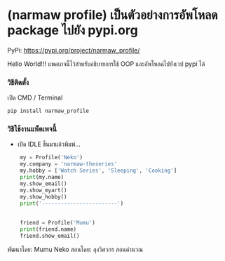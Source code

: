 # (narmaw profile) เป็นตัวอย่างการอัพโหลด package ไปยัง pypi.org

PyPi: https://pypi.org/project/narmaw_profile/

Hello World!!!
แพคเกจนี้ไว้สำหรับอธิบายการใช้ OOP และอัพโหลดไปยังเวป pypi ได้

### วิธีติดตั้ง

เปิด CMD / Terminal

```python
pip install narmaw_profile
```

### วิธีใช้งานแพ็คเพจนี้

- เปิด IDLE ขึ้นมาแล้วพิมพ์...

```python
    my = Profile('Neko')
    my.company = 'narmaw-theseries'
    my.hobby = ['Watch Series', 'Sleeping', 'Cooking']
    print(my.name)
    my.show_email()
    my.show_myart()
    my.show_hobby()
    print('------------------------')
    
    
    friend = Profile('Mumu')
    print(friend.name)
    friend.show_email()
```

พัฒนาโดย:  Mumu Neko
สอนโดย: ลุงวิศวกร สอนคำนวณ
